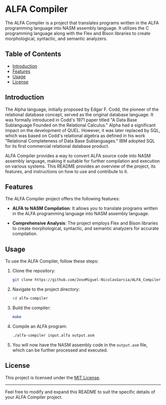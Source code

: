 # ALFA Compiler

The ALFA Compiler is a project that translates programs written in the ALFA programming language into NASM assembly language. It utilizes the C programming language along with the Flex and Bison libraries to create morphological, syntactic, and semantic analyzers.

## Table of Contents

- [Introduction](#introduction)
- [Features](#features)
- [Usage](#usage)
- [License](#license)

## Introduction

The Alpha language, initially proposed by Edgar F. Codd, the pioneer of the relational database concept, served as the original database language. It was formally introduced in Codd's 1971 paper titled "A Data Base Sublanguage Founded on the Relational Calculus." Alpha had a significant impact on the development of QUEL. However, it was later replaced by SQL, which was based on Codd's relational algebra as defined in his work "Relational Completeness of Data Base Sublanguages." IBM adopted SQL for its first commercial relational database product.

ALFA Compiler provides a way to convert ALFA source code into NASM assembly language, making it suitable for further compilation and execution on various systems. This README provides an overview of the project, its features, and instructions on how to use and contribute to it.

## Features

The ALFA Compiler project offers the following features:

- **ALFA to NASM Compilation**: It allows you to translate programs written in the ALFA programming language into NASM assembly language.

- **Comprehensive Analysis**: The project employs Flex and Bison libraries to create morphological, syntactic, and semantic analyzers for accurate compilation.

## Usage

To use the ALFA Compiler, follow these steps:

1. Clone the repository:
   ```bash
   git clone https://github.com/JoseMiguel-NicolasGarcia/ALFA_Compiler_Project.git
   ```

2. Navigate to the project directory:
   ```bash
   cd alfa-compiler
   ```

3. Build the compiler:
   ```bash
   make
   ```

4. Compile an ALFA program:
   ```bash
   ./alfa-compiler input.alfa output.asm
   ```

5. You will now have the NASM assembly code in the `output.asm` file, which can be further processed and executed.


## License

This project is licensed under the [MIT License](LICENSE).

---

Feel free to modify and expand this README to suit the specific details of your ALFA Compiler project.
